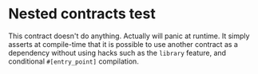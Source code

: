 # Nested contracts test

This contract doesn't do anything. Actually will panic at runtime. It simply
asserts at compile-time that it is possible to use another contract as a
dependency without using hacks such as the `library` feature, and conditional
`#[entry_point]` compilation.
